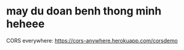 # may du doan benh thong minh heheee

CORS everywhere:
https://cors-anywhere.herokuapp.com/corsdemo
